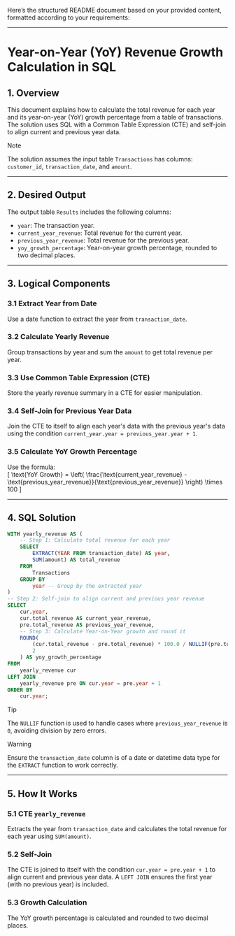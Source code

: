 Here’s the structured README document based on your provided content, formatted according to your requirements:

---

# Year-on-Year (YoY) Revenue Growth Calculation in SQL  

## 1. **Overview**  
This document explains how to calculate the total revenue for each year and its year-on-year (YoY) growth percentage from a table of transactions. The solution uses SQL with a Common Table Expression (CTE) and self-join to align current and previous year data.  

> [!NOTE]  
> The solution assumes the input table `Transactions` has columns: `customer_id`, `transaction_date`, and `amount`.  

---

## 2. **Desired Output**  
The output table `Results` includes the following columns:  
- `year`: The transaction year.  
- `current_year_revenue`: Total revenue for the current year.  
- `previous_year_revenue`: Total revenue for the previous year.  
- `yoy_growth_percentage`: Year-on-year growth percentage, rounded to two decimal places.  

---

## 3. **Logical Components**  
### 3.1 **Extract Year from Date**  
Use a date function to extract the year from `transaction_date`.  

### 3.2 **Calculate Yearly Revenue**  
Group transactions by year and sum the `amount` to get total revenue per year.  

### 3.3 **Use Common Table Expression (CTE)**  
Store the yearly revenue summary in a CTE for easier manipulation.  

### 3.4 **Self-Join for Previous Year Data**  
Join the CTE to itself to align each year's data with the previous year's data using the condition `current_year.year = previous_year.year + 1`.  

### 3.5 **Calculate YoY Growth Percentage**  
Use the formula:  
\[
\text{YoY Growth} = \left( \frac{\text{current\_year\_revenue} - \text{previous\_year\_revenue}}{\text{previous\_year\_revenue}} \right) \times 100
\]  

---

## 4. **SQL Solution**  
```sql
WITH yearly_revenue AS (
    -- Step 1: Calculate total revenue for each year
    SELECT
        EXTRACT(YEAR FROM transaction_date) AS year,
        SUM(amount) AS total_revenue
    FROM
        Transactions
    GROUP BY
        year -- Group by the extracted year
)
-- Step 2: Self-join to align current and previous year revenue
SELECT
    cur.year,
    cur.total_revenue AS current_year_revenue,
    pre.total_revenue AS previous_year_revenue,
    -- Step 3: Calculate Year-on-Year growth and round it
    ROUND(
        (cur.total_revenue - pre.total_revenue) * 100.0 / NULLIF(pre.total_revenue, 0),
        2
    ) AS yoy_growth_percentage
FROM
    yearly_revenue cur
LEFT JOIN
    yearly_revenue pre ON cur.year = pre.year + 1
ORDER BY
    cur.year;
```  

> [!TIP]  
> The `NULLIF` function is used to handle cases where `previous_year_revenue` is `0`, avoiding division by zero errors.  

> [!WARNING]  
> Ensure the `transaction_date` column is of a date or datetime data type for the `EXTRACT` function to work correctly.  

---

## 5. **How It Works**  
### 5.1 **CTE `yearly_revenue`**  
Extracts the year from `transaction_date` and calculates the total revenue for each year using `SUM(amount)`.  

### 5.2 **Self-Join**  
The CTE is joined to itself with the condition `cur.year = pre.year + 1` to align current and previous year data. A `LEFT JOIN` ensures the first year (with no previous year) is included.  

### 5.3 **Growth Calculation**  
The YoY growth percentage is calculated and rounded to two decimal places.  
